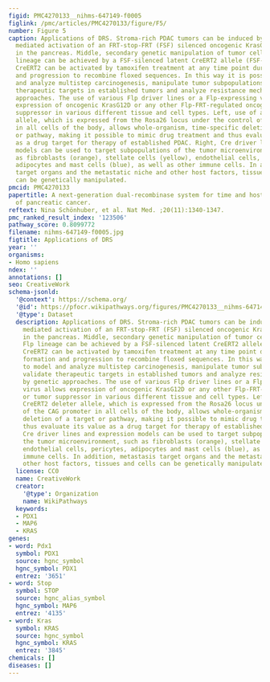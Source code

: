 ```yaml
---
figid: PMC4270133__nihms-647149-f0005
figlink: /pmc/articles/PMC4270133/figure/F5/
number: Figure 5
caption: Applications of DRS. Stroma-rich PDAC tumors can be induced by Pdx1-Flp–
  mediated activation of an FRT-stop-FRT (FSF) silenced oncogenic KrasG12D allele
  in the pancreas. Middle, secondary genetic manipulation of tumor cells in the Flp
  lineage can be achieved by a FSF-silenced latent CreERT2 allele (FSF-R26CAG-CreERT2).
  CreERT2 can be activated by tamoxifen treatment at any time point during tumor formation
  and progression to recombine floxed sequences. In this way it is possible to model
  and analyze multistep carcinogenesis, manipulate tumor subpopulations, validate
  therapeutic targets in established tumors and analyze resistance mechanisms by genetic
  approaches. The use of various Flp driver lines or a Flp-expressing virus allows
  expression of oncogenic KrasG12D or any other Flp-FRT-regulated oncogene or tumor
  suppressor in various different tissue and cell types. Left, use of a CreERT2 deleter
  allele, which is expressed from the Rosa26 locus under the control of the CAG promoter
  in all cells of the body, allows whole-organism, time-specific deletion of a target
  or pathway, making it possible to mimic drug treatment and thus evaluate its value
  as a drug target for therapy of established PDAC. Right, Cre driver lines and expression
  models can be used to target subpopulations of the tumor microenvironment, such
  as fibroblasts (orange), stellate cells (yellow), endothelial cells, pericytes,
  adipocytes and mast cells (blue), as well as other immune cells. In addition, metastasis
  target organs and the metastatic niche and other host factors, tissues and cells
  can be genetically manipulated.
pmcid: PMC4270133
papertitle: A next-generation dual-recombinase system for time and host specific targeting
  of pancreatic cancer.
reftext: Nina Schönhuber, et al. Nat Med. ;20(11):1340-1347.
pmc_ranked_result_index: '123506'
pathway_score: 0.8099772
filename: nihms-647149-f0005.jpg
figtitle: Applications of DRS
year: ''
organisms:
- Homo sapiens
ndex: ''
annotations: []
seo: CreativeWork
schema-jsonld:
  '@context': https://schema.org/
  '@id': https://pfocr.wikipathways.org/figures/PMC4270133__nihms-647149-f0005.html
  '@type': Dataset
  description: Applications of DRS. Stroma-rich PDAC tumors can be induced by Pdx1-Flp–
    mediated activation of an FRT-stop-FRT (FSF) silenced oncogenic KrasG12D allele
    in the pancreas. Middle, secondary genetic manipulation of tumor cells in the
    Flp lineage can be achieved by a FSF-silenced latent CreERT2 allele (FSF-R26CAG-CreERT2).
    CreERT2 can be activated by tamoxifen treatment at any time point during tumor
    formation and progression to recombine floxed sequences. In this way it is possible
    to model and analyze multistep carcinogenesis, manipulate tumor subpopulations,
    validate therapeutic targets in established tumors and analyze resistance mechanisms
    by genetic approaches. The use of various Flp driver lines or a Flp-expressing
    virus allows expression of oncogenic KrasG12D or any other Flp-FRT-regulated oncogene
    or tumor suppressor in various different tissue and cell types. Left, use of a
    CreERT2 deleter allele, which is expressed from the Rosa26 locus under the control
    of the CAG promoter in all cells of the body, allows whole-organism, time-specific
    deletion of a target or pathway, making it possible to mimic drug treatment and
    thus evaluate its value as a drug target for therapy of established PDAC. Right,
    Cre driver lines and expression models can be used to target subpopulations of
    the tumor microenvironment, such as fibroblasts (orange), stellate cells (yellow),
    endothelial cells, pericytes, adipocytes and mast cells (blue), as well as other
    immune cells. In addition, metastasis target organs and the metastatic niche and
    other host factors, tissues and cells can be genetically manipulated.
  license: CC0
  name: CreativeWork
  creator:
    '@type': Organization
    name: WikiPathways
  keywords:
  - PDX1
  - MAP6
  - KRAS
genes:
- word: Pdx1
  symbol: PDX1
  source: hgnc_symbol
  hgnc_symbol: PDX1
  entrez: '3651'
- word: Stop
  symbol: STOP
  source: hgnc_alias_symbol
  hgnc_symbol: MAP6
  entrez: '4135'
- word: Kras
  symbol: KRAS
  source: hgnc_symbol
  hgnc_symbol: KRAS
  entrez: '3845'
chemicals: []
diseases: []
---
```

